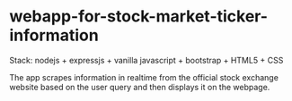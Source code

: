 # webapp-for-stock-market-ticker-information

Stack: nodejs + expressjs + vanilla javascript + bootstrap + HTML5 + CSS

The app scrapes information in realtime from the official stock exchange website based on the user query and then displays it on the webpage.
